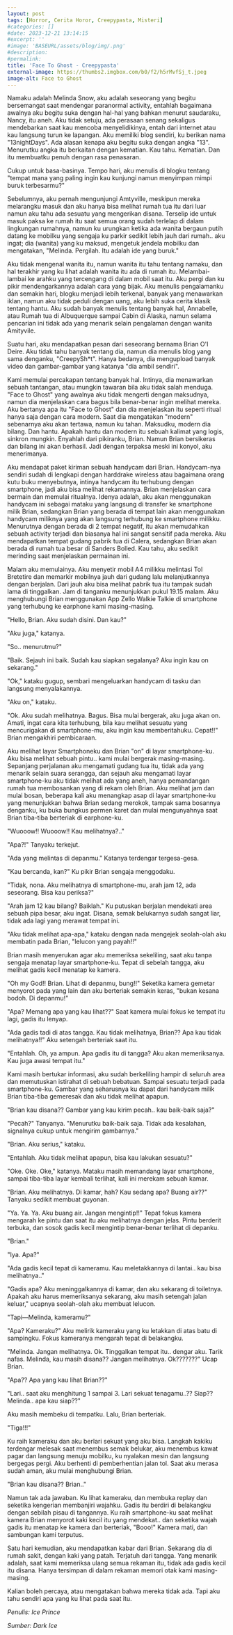 ```yaml
---
layout: post
tags: [Horror, Cerita Horor, Creepypasta, Misteri]
#categories: []
#date: 2023-12-21 13:14:15
#excerpt: ''
#image: 'BASEURL/assets/blog/img/.png'
#description:
#permalink:
title: 'Face To Ghost - Creepypasta'
external-image: https://thumbs2.imgbox.com/b0/f2/h5rMvfSj_t.jpeg
image-alt: Face to Ghost
---
```




Namaku adalah Melinda Snow, aku adalah seseorang yang begitu bersemangat saat mendengar paranormal activity, entahlah bagaimana awalnya aku begitu suka dengan hal-hal yang bahkan menurut saudaraku, Nancy, itu aneh. Aku tidak setuju, ada perasaan senang sekaligus mendebarkan saat kau mencoba menyelidikinya, entah dari internet atau kau langsung turun ke lapangan. Aku memiliki blog sendiri, ku berikan nama "13nightDays". Ada alasan kenapa aku begitu suka dengan angka "13". Menurutku angka itu berkaitan dengan kematian. Kau tahu. Kematian. Dan itu membuatku penuh dengan rasa penasaran.  

Cukup untuk basa-basinya. Tempo hari, aku menulis di blogku tentang "tempat mana yang paling ingin kau kunjungi namun menyimpan mimpi buruk terbesarmu?"

Sebelumnya, aku pernah mengunjungi Amtyville, meskipun mereka melarangku masuk dan aku hanya bisa melihat rumah tua itu dari luar namun aku tahu ada sesuatu yang mengerikan disana. Terselip ide untuk masuk paksa ke rumah itu saat semua orang sudah terlelap di dalam lingkungan rumahnya, namun ku urungkan ketika ada wanita bergaun putih datang ke mobilku yang sengaja ku parkir sedikit lebih jauh dari rumah.. aku ingat; dia (wanita) yang ku maksud, mengetuk jendela mobilku dan mengatakan, "Melinda. Pergilah. Itu adalah ide yang buruk." 

Aku tidak mengenal wanita itu, namun wanita itu tahu tentang namaku, dan hal terakhir yang ku lihat adalah wanita itu ada di rumah itu. Melambai-lambai ke arahku yang tercengang di dalam mobil saat itu. Aku pergi dan ku pikir mendengarkannya adalah cara yang bijak. Aku menulis pengalamanku dan semakin hari, blogku menjadi lebih terkenal, banyak yang menawarkan iklan, namun aku tidak peduli dengan uang, aku lebih suka cerita klasik tentang hantu. Aku sudah banyak menulis tentang banyak hal, Annabelle, atau Rumah tua di Albuquerque sampai Cabin di Alaska, namun selama pencarian ini tidak ada yang menarik selain pengalaman dengan wanita Amityvile. 

Suatu hari, aku mendapatkan pesan dari seseorang bernama Brian O'l Deire. Aku tidak tahu banyak tentang dia, namun dia menulis blog yang sama denganku, "CreepySh*t". Hanya bedanya, dia mengupload banyak video dan gambar-gambar yang katanya "dia ambil sendiri".

Kami memulai percakapan tentang banyak hal. Intinya, dia menawarkan sebuah tantangan, atau mungkin tawaran bila aku tidak salah menduga. "Face to Ghost" yang awalnya aku tidak mengerti dengan maksudnya, namun dia menjelaskan cara bagus bila benar-benar ingin melihat mereka. Aku bertanya apa itu "Face to Ghost" dan dia menjelaskan itu seperti ritual hanya saja dengan cara modern. Saat dia mengatakan "modern" sebenarnya aku akan tertawa, namun ku tahan. Maksudku, modern dia bilang. Dan hantu. Apakah hantu dan modern itu sebuah kalimat yang logis, sinkron mungkin. Enyahlah dari pikiranku, Brian. Namun Brian bersikeras dan bilang ini akan berhasil. Jadi dengan terpaksa meski ini konyol, aku menerimanya. 

Aku mendapat paket kiriman sebuah handycam  dari Brian. Handycam-nya sendiri sudah di lengkapi dengan harddrake wireless atau bagaimana orang kutu buku menyebutnya, intinya handycam itu terhubung dengan smartphone, jadi aku bisa melihat rekamannya. Brian menjelaskan cara bermain dan memulai ritualnya. Idenya adalah, aku akan menggunakan handycam ini sebagai mataku yang langsung di transfer ke smartphone milik Brian, sedangkan Brian yang berada di tempat lain akan menggunakan handycam miliknya yang akan langsung terhubung ke smartphone milikku. Menurutnya dengan berada di 2 tempat negatif, itu akan memudahkan sebuah activity terjadi dan biasanya hal ini sangat sensitif pada mereka. Aku mendapatkan tempat gudang pabrik tua di Calera, sedangkan Brian akan berada di rumah tua besar di Sanders Bolled. Kau tahu, aku sedikit merinding saat menjelaskan permainan ini.

Malam aku memulainya. Aku menyetir mobil A4 milikku melintasi Tol Bretetire dan memarkir mobilnya jauh dari gudang lalu melanjutkannya dengan berjalan. Dari jauh aku bisa melihat pabrik tua itu tampak sudah lama di tinggalkan. Jam di tanganku menunjukkan pukul 19.15 malam. Aku menghubungi Brian menggunakan App Zello Walkie Talkie di smartphone yang terhubung ke earphone kami masing-masing.

"Hello, Brian. Aku sudah disini. Dan kau?" 

"Aku juga," katanya. 

"So.. menurutmu?" 

"Baik. Sejauh ini baik. Sudah kau siapkan segalanya? Aku ingin kau on sekarang." 

"Ok," kataku gugup, sembari mengeluarkan handycam di tasku dan langsung menyalakannya.

"Aku on," kataku. 

"Ok. Aku sudah melihatnya. Bagus. Bisa mulai bergerak, aku juga akan on. Amati, ingat cara kita terhubung, bila kau melihat sesuatu yang mencurigakan di smartphone-mu, aku ingin kau memberitahuku. Cepat!!" Brian mengakhiri pembicaraan. 

Aku melihat layar Smartphoneku dan Brian "on" di layar smartphone-ku. Aku bisa melihat sebuah pintu.. kami mulai bergerak masing-masing. Sepanjang perjalanan aku mengamati gudang tua itu, tidak ada yang menarik selain suara serangga, dan sejauh aku mengamati layar smartphone-ku aku tidak melihat ada yang aneh, hanya pemandangan rumah tua membosankan yang di rekam oleh Brian. Aku melihat jam dan mulai bosan, beberapa kali aku menangkap asap di layar smartphone-ku yang menunjukkan bahwa Brian sedang merokok, tampak sama bosannya denganku, ku buka bungkus permen karet dan mulai mengunyahnya saat Brian tiba-tiba berteriak di earphone-ku. 

"Wuooow!! Wuooow!! Kau melihatnya?.." 

"Apa?!" Tanyaku terkejut. 

"Ada yang melintas di depanmu." Katanya terdengar tergesa-gesa. 

"Kau bercanda, kan?" Ku pikir Brian sengaja menggodaku. 

"Tidak, nona. Aku melihatnya di smartphone-mu, arah jam 12, ada seseorang. Bisa kau periksa?" 

"Arah jam 12 kau bilang? Baiklah." Ku putuskan berjalan mendekati area sebuah pipa besar, aku ingat. Disana, semak belukarnya sudah sangat liar, tidak ada lagi yang merawat tempat ini. 

"Aku tidak melihat apa-apa," kataku dengan nada mengejek seolah-olah aku membatin pada Brian, "lelucon yang payah!!"

Brian masih menyerukan agar aku memeriksa sekeliling, saat aku tanpa sengaja menatap layar smartphone-ku. Tepat di sebelah tangga, aku melihat gadis kecil menatap ke kamera. 

"Oh my God!! Brian. Lihat di depanmu, bung!!" Seketika kamera gemetar menyorot pada yang lain dan aku berteriak semakin keras, "bukan kesana bodoh. Di depanmu!" 

"Apa? Memang apa yang kau lihat??" Saat kamera mulai fokus ke tempat itu lagi, gadis itu lenyap. 

"Ada gadis tadi di atas tangga. Kau tidak melihatnya, Brian?? Apa kau tidak melihatnya!!" Aku setengah berteriak saat itu. 

"Entahlah. Oh, ya ampun. Apa gadis itu di tangga? Aku akan memeriksanya. Kau juga awasi tempat itu." 

Kami masih bertukar informasi, aku sudah berkeliling hampir di seluruh area dan memutuskan istirahat di sebuah bebatuan. Sampai sesuatu terjadi pada smartphone-ku. Gambar yang seharusnya ku dapat dari handycam  milik Brian tiba-tiba gemeresak dan aku tidak melihat apapun. 

"Brian kau disana?? Gambar yang kau kirim pecah.. kau baik-baik saja?" 

"Pecah?" Tanyanya. "Menurutku baik-baik saja. Tidak ada kesalahan, signalnya cukup untuk mengirim gambarnya."

"Brian. Aku serius," kataku.

"Entahlah. Aku tidak melihat apapun, bisa kau lakukan sesuatu?" 

"Oke. Oke. Oke," katanya. Mataku masih memandang layar smartphone, sampai tiba-tiba layar kembali terlihat, kali ini merekam sebuah kamar. 

"Brian. Aku melihatnya. Di kamar, hah? Kau sedang apa? Buang air??" Tanyaku sedikit membuat guyonan. 

"Ya. Ya. Ya. Aku buang air. Jangan mengintip!!" Tepat fokus kamera mengarah ke pintu dan saat itu aku melihatnya dengan jelas. Pintu berderit terbuka, dan sosok gadis kecil mengintip benar-benar terlihat di depanku. 

"Brian." 

"Iya. Apa?" 

"Ada gadis kecil tepat di kameramu. Kau meletakkannya di lantai.. kau bisa melihatnya.." 

"Gadis apa? Aku meninggalkannya di kamar, dan aku sekarang di toiletnya. Apakah aku harus memeriksanya sekarang, aku masih setengah jalan keluar," ucapnya seolah-olah aku membuat lelucon. 

"Tapi—Melinda, kameramu?" 

"Apa? Kameraku?" Aku melirik kameraku yang ku letakkan di atas batu di sampingku. Fokus kameranya mengarah tepat di belakangku. 

"Melinda. Jangan melihatnya. Ok. Tinggalkan tempat itu.. dengar aku. Tarik nafas. Melinda, kau masih disana?? Jangan melihatnya. Ok???????" Ucap Brian.  

"Apa?? Apa yang kau lihat Brian??" 

"Lari.. saat aku menghitung 1 sampai 3. Lari sekuat tenagamu..?? Siap?? Melinda.. apa kau siap??" 

Aku masih membeku di tempatku. Lalu, Brian berteriak. 

"Tiga!!!" 

Ku raih kameraku dan aku berlari sekuat yang aku bisa. Langkah kakiku terdengar melesak saat menembus semak belukar, aku menembus kawat pagar dan langsung menuju mobilku, ku nyalakan mesin dan langsung bergegas pergi. Aku berhenti di pemberhentian jalan tol. Saat aku merasa sudah aman, aku mulai menghubungi Brian. 

"Brian kau disana?? Brian.." 

Namun tak ada jawaban. Ku lihat kameraku, dan membuka replay dan seketika kengerian membanjiri wajahku. Gadis itu berdiri di belakangku dengan sebilah pisau di tangannya. Ku raih smartphone-ku saat melihat kamera Brian menyorot kaki kecil itu yang mendekat.. dan seketika wajah gadis itu menatap ke kamera dan berteriak, "Booo!" Kamera mati, dan sambungan kami terputus. 

Satu hari kemudian, aku mendapatkan kabar dari Brian. Sekarang dia di rumah sakit, dengan kaki yang patah. Terjatuh dari tangga. Yang menarik adalah, saat kami memeriksa ulang semua rekaman itu, tidak ada gadis kecil itu disana. Hanya tersimpan di dalam rekaman memori otak kami masing-masing.

Kalian boleh percaya, atau mengatakan bahwa mereka tidak ada. Tapi aku tahu sendiri apa yang ku lihat pada saat itu.



_Penulis: Ice Prince_

_Sumber: Dark Ice_